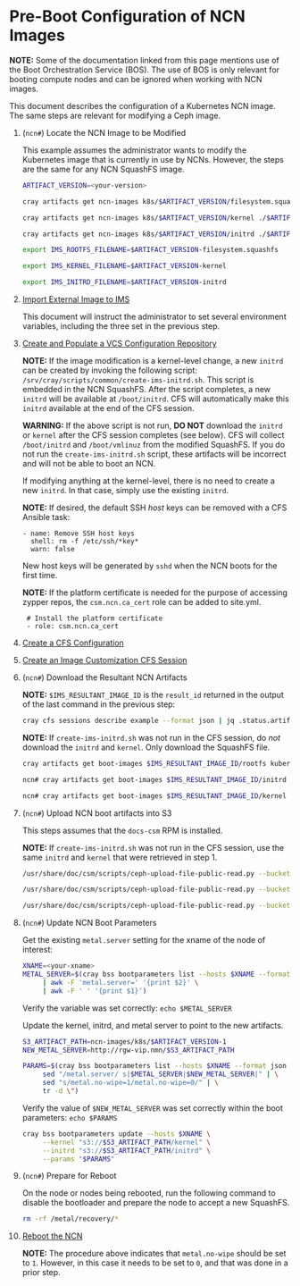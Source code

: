 # Pre-Boot Configuration of NCN Images

**NOTE:** Some of the documentation linked from this page mentions use of the Boot Orchestration Service (BOS). The use of BOS
is only relevant for booting compute nodes and can be ignored when working with NCN images.

This document describes the configuration of a Kubernetes NCN image. The same steps are relevant for modifying
a Ceph image.

1. (`ncn#`) Locate the NCN Image to be Modified

    This example assumes the administrator wants to modify the Kubernetes image that is currently in use by NCNs. However, the steps are the same for any NCN SquashFS image.

    ```bash
    ARTIFACT_VERSION=<your-version>

    cray artifacts get ncn-images k8s/$ARTIFACT_VERSION/filesystem.squashfs ./$ARTIFACT_VERSION-filesystem.squashfs

    cray artifacts get ncn-images k8s/$ARTIFACT_VERSION/kernel ./$ARTIFACT_VERSION-kernel

    cray artifacts get ncn-images k8s/$ARTIFACT_VERSION/initrd ./$ARTIFACT_VERSION-initrd

    export IMS_ROOTFS_FILENAME=$ARTIFACT_VERSION-filesystem.squashfs

    export IMS_KERNEL_FILENAME=$ARTIFACT_VERSION-kernel

    export IMS_INITRD_FILENAME=$ARTIFACT_VERSION-initrd
    ```

1. [Import External Image to IMS](../image_management/Import_External_Image_to_IMS.md)

    This document will instruct the administrator to set several environment variables, including the three set in
    the previous step.

1. [Create and Populate a VCS Configuration Repository](Create_and_Populate_a_VCS_Configuration_Repository.md)

   **NOTE:** If the image modification is a kernel-level change, a new `initrd` can be created by invoking
   the following script: `/srv/cray/scripts/common/create-ims-initrd.sh`. This script is embedded in the
   NCN SquashFS. After the script completes, a new `initrd` will be available at `/boot/initrd`. CFS will
   automatically make this `initrd` available at the end of the CFS session.

   **WARNING:** If the above script is not run, **DO NOT** download the `initrd` or `kernel` after the
   CFS session completes (see below). CFS will collect `/boot/initrd` and `/boot/vmlinuz` from the modified
   SquashFS. If you do not run the `create-ims-initrd.sh` script, these artifacts will be incorrect and
   will not be able to boot an NCN.

   If modifying anything at the kernel-level, there is no need to create a new `initrd`. In
   that case, simply use the existing `initrd`.

   **NOTE:** If desired, the default SSH *host* keys can be removed with a CFS Ansible task:

   ```console
   - name: Remove SSH host keys
     shell: rm -f /etc/ssh/*key*
     warn: false
   ```

   New host keys will be generated by `sshd` when the NCN boots for the first time.

   **NOTE:** If the platform certificate is needed for the purpose of accessing zypper repos,
   the `csm.ncn.ca_cert` role can be added to site.yml.
   ```console
    # Install the platform certificate
    - role: csm.ncn.ca_cert
   ```

1. [Create a CFS Configuration](Create_a_CFS_Configuration.md)

1. [Create an Image Customization CFS Session](Create_an_Image_Customization_CFS_Session.md)

1. (`ncn#`) Download the Resultant NCN Artifacts

    **NOTE:** `$IMS_RESULTANT_IMAGE_ID` is the `result_id` returned in the output of the last command
    in the previous step:

    ```bash
    cray cfs sessions describe example --format json | jq .status.artifacts
    ```

    **NOTE:** If `create-ims-initrd.sh` was not run in the CFS session, do *not* download the `initrd` and `kernel`. Only download the SquashFS file.

    ```bash
    cray artifacts get boot-images $IMS_RESULTANT_IMAGE_ID/rootfs kubernetes-$ARTIFACT_VERSION-1.squashfs

    ncn# cray artifacts get boot-images $IMS_RESULTANT_IMAGE_ID/initrd initrd.img-$ARTIFACT_VERSION-1.xz

    ncn# cray artifacts get boot-images $IMS_RESULTANT_IMAGE_ID/kernel 5.3.18-150300.59.43-default-$ARTIFACT_VERSION-1.kernel
    ```

1. (`ncn#`) Upload NCN boot artifacts into S3

    This steps assumes that the `docs-csm` RPM is installed.

    **NOTE:** If `create-ims-initrd.sh` was not run in the CFS session, use the same `initrd` and `kernel` that were retrieved in step 1.

    ```bash
    /usr/share/doc/csm/scripts/ceph-upload-file-public-read.py --bucket-name ncn-images --key-name "k8s/$ARTIFACT_VERSION-1/filesystem.squashfs" --file-name kubernetes-$ARTIFACT_VERSION-1.squashfs

    /usr/share/doc/csm/scripts/ceph-upload-file-public-read.py --bucket-name ncn-images --key-name "k8s/$ARTIFACT_VERSION-1/initrd" --file-name initrd.img-$ARTIFACT_VERSION-1.xz

    /usr/share/doc/csm/scripts/ceph-upload-file-public-read.py --bucket-name ncn-images --key-name "k8s/$ARTIFACT_VERSION-1/kernel" --file-name $ARTIFACT_VERSION-1.kernel
    ```

1. (`ncn#`) Update NCN Boot Parameters

    Get the existing `metal.server` setting for the xname of the node of interest:

    ```bash
    XNAME=<your-xname>
    METAL_SERVER=$(cray bss bootparameters list --hosts $XNAME --format json | jq '.[] |."params"' \
         | awk -F 'metal.server=' '{print $2}' \
         | awk -F ' ' '{print $1}')
    ```

    Verify the variable was set correctly: `echo $METAL_SERVER`

    Update the kernel, initrd, and metal server to point to the new artifacts.

    ```bash
    S3_ARTIFACT_PATH=ncn-images/k8s/$ARTIFACT_VERSION-1
    NEW_METAL_SERVER=http://rgw-vip.nmn/$S3_ARTIFACT_PATH

    PARAMS=$(cray bss bootparameters list --hosts $XNAME --format json | jq '.[] |."params"' | \
         sed "/metal.server/ s|$METAL_SERVER|$NEW_METAL_SERVER|" | \
         sed "s/metal.no-wipe=1/metal.no-wipe=0/" | \
         tr -d \")
    ```

    Verify the value of `$NEW_METAL_SERVER` was set correctly within the boot parameters: `echo $PARAMS`

    ```bash
    cray bss bootparameters update --hosts $XNAME \
         --kernel "s3://$S3_ARTIFACT_PATH/kernel" \
         --initrd "s3://$S3_ARTIFACT_PATH/initrd" \
         --params "$PARAMS"
    ```

1. (`ncn#`) Prepare for Reboot

   On the node or nodes being rebooted, run the following command to disable the bootloader and prepare the
   node to accept a new SquashFS.

   ```bash
   rm -rf /metal/recovery/*
   ```

1. [Reboot the NCN](../node_management/Reboot_NCNs.md)

   **NOTE:** The procedure above indicates that `metal.no-wipe` should be set to `1`. However, in this case
   it needs to be set to `0`, and that was done in a prior step.
